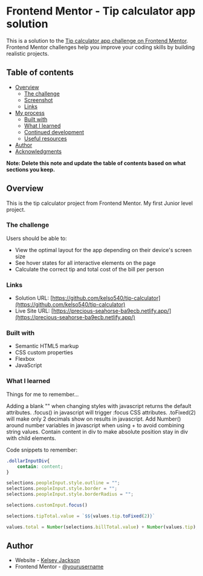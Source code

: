 # Frontend Mentor - Tip calculator app solution

This is a solution to the [Tip calculator app challenge on Frontend Mentor](https://www.frontendmentor.io/challenges/tip-calculator-app-ugJNGbJUX). Frontend Mentor challenges help you improve your coding skills by building realistic projects.

## Table of contents

- [Overview](#overview)
  - [The challenge](#the-challenge)
  - [Screenshot](#screenshot)
  - [Links](#links)
- [My process](#my-process)
  - [Built with](#built-with)
  - [What I learned](#what-i-learned)
  - [Continued development](#continued-development)
  - [Useful resources](#useful-resources)
- [Author](#author)
- [Acknowledgments](#acknowledgments)

**Note: Delete this note and update the table of contents based on what sections you keep.**

## Overview

This is the tip calculator project from Frontend Mentor. My first Junior level project. 

### The challenge

Users should be able to:

- View the optimal layout for the app depending on their device's screen size
- See hover states for all interactive elements on the page
- Calculate the correct tip and total cost of the bill per person

### Links

- Solution URL: [https://github.com/kelso540/tip-calculator](https://github.com/kelso540/tip-calculator)
- Live Site URL: [https://precious-seahorse-ba9ecb.netlify.app/](https://precious-seahorse-ba9ecb.netlify.app/)

### Built with

- Semantic HTML5 markup
- CSS custom properties
- Flexbox
- JavaScript

### What I learned

Things for me to remember...

Adding a blank "" when changing styles with javascript returns the default attributes.
.focus() in javascript will trigger :focus CSS attributes. 
.toFixed(2) will make only 2 decimals show on results in javascript. 
Add Number() around number variables in javascript when using + to avoid combining string values. 
Contain content in div to make absolute position stay in div with child elements. 

Code snippets to remember:

```css
.dollarInputDiv{
    contain: content;
}
```
```js
selections.peopleInput.style.outline = ""; 
selections.peopleInput.style.border = ""; 
selections.peopleInput.style.borderRadius = "";

selections.customInput.focus()

selections.tipTotal.value = `$${values.tip.toFixed(2)}`

values.total = Number(selections.billTotal.value) + Number(values.tip);
```

## Author

- Website - [Kelsey Jackson](https://portfolio-react-project.netlify.app/)
- Frontend Mentor - [@yourusername](https://www.frontendmentor.io/profile/yourusername)